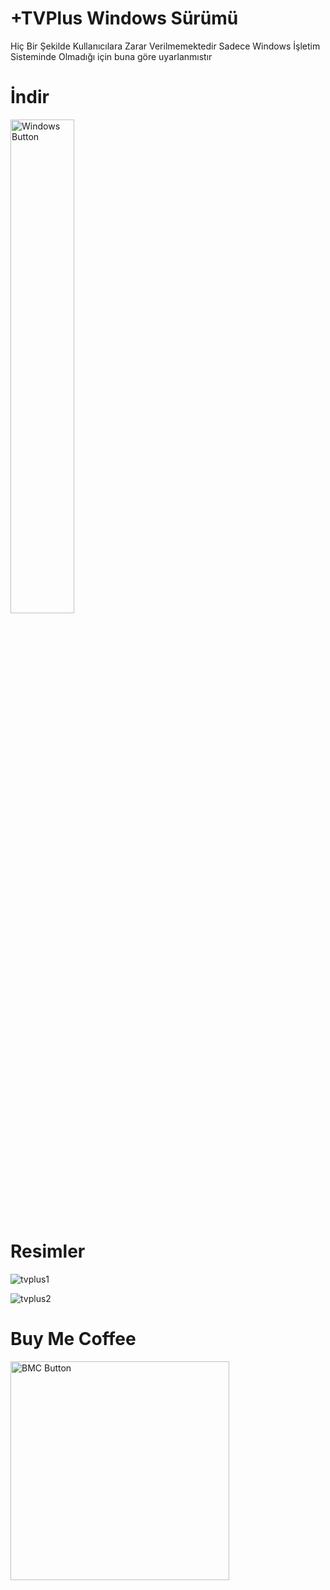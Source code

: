 # +TVPlus Windows Sürümü
Hiç Bir Şekilde Kullanıcılara Zarar Verilmemektedir Sadece Windows İşletim Sisteminde Olmadığı için buna göre
uyarlanmıstır

# İndir
<a href="https://github.com/MertKyaa57/TVPlus-Windows-Surum/releases/download/TVPlus/TVPlus.Windows.Surum.rar" target="_blank">
  <img src="https://github.com/user-attachments/assets/a77aabb4-b857-4b81-8edd-6ae39a924a04" alt="Windows Button" width="45%" />
</a>

# Resimler

![tvplus1](https://github.com/user-attachments/assets/e31108ec-2867-4861-9085-a4941868a059)

![tvplus2](https://github.com/user-attachments/assets/8b498587-bcce-40c6-88b9-36979e847bee)

# Buy Me Coffee


<a href="https://buymeacoffee.com/mertkayaa" target="_blank">
  <img src="https://github.com/user-attachments/assets/94904a70-97d1-4212-9660-6dc26108c55a" alt="BMC Button" style="width: 350px; height: auto;" />
</a>
